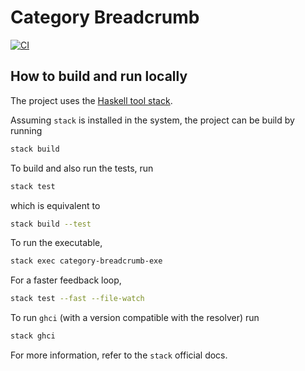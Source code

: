 # Category Breadcrumb

[![CI](https://github.com/haskell-fun/CategoryBreadcrumb/actions/workflows/ci.yml/badge.svg)](https://github.com/haskell-fun/CategoryBreadcrumb/actions/workflows/ci.yml)

## How to build and run locally

The project uses the [Haskell tool stack](https://docs.haskellstack.org/en/stable/README/).

Assuming `stack` is installed in the system, the project can be build by running

```bash
stack build
```

To build and also run the tests, run

```bash
stack test
```

which is equivalent to

```bash
stack build --test
```

To run the executable,

```bash
stack exec category-breadcrumb-exe
```

For a faster feedback loop,

```bash
stack test --fast --file-watch
```

To run `ghci` (with a version compatible with the resolver) run

```bash
stack ghci
```

For more information, refer to the `stack` official docs.

